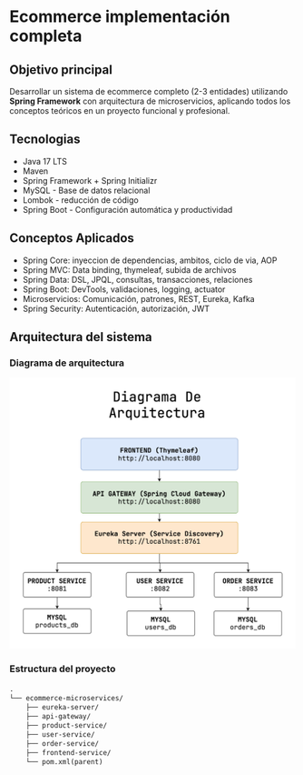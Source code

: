 # Ecommerce implementación completa

## Objetivo principal

Desarrollar un sistema de ecommerce completo (2-3 entidades) utilizando **Spring Framework** con arquitectura de microservicios, aplicando todos los conceptos teóricos en un proyecto funcional y profesional.

## Tecnologias

- Java 17 LTS
- Maven
- Spring Framework + Spring Initializr
- MySQL - Base de datos relacional
- Lombok - reducción de código
- Spring Boot - Configuración automática y productividad

## Conceptos Aplicados

- Spring Core: inyeccion de dependencias, ambitos, ciclo de via, AOP
- Spring MVC: Data binding, thymeleaf, subida de archivos
- Spring Data: DSL, JPQL, consultas, transacciones, relaciones
- Spring Boot: DevTools, validaciones, logging, actuator
- Microservicios: Comunicación, patrones, REST, Eureka, Kafka
- Spring Security: Autenticación, autorización, JWT

## Arquitectura del sistema

### Diagrama de arquitectura

![alt text](image.png)

### Estructura del proyecto

```plain
.
└── ecommerce-microservices/
    ├── eureka-server/
    ├── api-gateway/
    ├── product-service/
    ├── user-service/
    ├── order-service/
    ├── frontend-service/
    └── pom.xml(parent)
```
